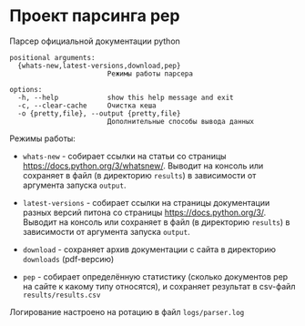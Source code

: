 # Проект парсинга pep

Парсер официальной документации python

```
positional arguments:
  {whats-new,latest-versions,download,pep}
                        Режимы работы парсера

options:
  -h, --help            show this help message and exit
  -c, --clear-cache     Очистка кеша
  -o {pretty,file}, --output {pretty,file}
                        Дополнительные способы вывода данных
```

Режимы работы:

- `whats-new` - собирает ссылки на статьи со страницы https://docs.python.org/3/whatsnew/.
Выводит на консоль или сохраняет в файл (в директорию `results`)
в зависимости от аргумента запуска `output`.

- `latest-versions` - собирает ссылки на страницы документации разных версий питона
со страницы https://docs.python.org/3/.
Выводит на консоль или сохраняет в файл (в директорию `results`)
в зависимости от аргумента запуска `output`.

- `download` - сохраняет архив документации с сайта в директорию `downloads` (pdf-версию)

- `pep` - собирает определённую статистику (сколько документов pep на сайте к какому типу относятся),
и сохраняет результат в csv-файл `results/results.csv`

Логирование настроено на ротацию в файл `logs/parser.log`
